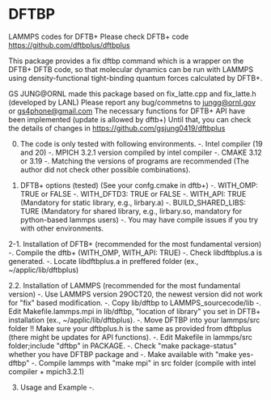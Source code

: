 # DFTBP
LAMMPS codes for DFTB+
Please check DFTB+ code https://github.com/dftbplus/dftbplus

This package provides a fix dftbp command which is a wrapper on the
DFTB+ DFTB code, so that molecular dynamics can be run with LAMMPS
using density-functional tight-binding quantum forces calculated by
DFTB+.

GS JUNG@ORNL made this package based on fix_latte.cpp and fix_latte.h (developed by LANL)
Please report any bug/commetns to jungg@ornl.gov or gs4phone@gmail.com
The necessary functions for DFTB+ API have been implemented (update is allowed by dftb+)
Until that, you can check the details of changes in https://github.com/gsjung0419/dftbplus

0. The code is only tested with following environments.
 -. Intel compiler (19 and 20)
 -. MPICH 3.2.1 version compiled by intel compiler
 -. CMAKE 3.12 or 3.19
 -. Matching the versions of programs are recommended (The author did not check other possible combinations). 

1. DFTB+ options (tested) (See your confg.cmake in dftb+)
 -. WITH_OMP: TRUE or FALSE
 -. WITH_DFTD3: TRUE or FALSE
 -. WITH_API: TRUE (Mandatory for static library, e.g., lirbary.a)
 -. BUILD_SHARED_LIBS: TURE (Mandatory for shared library, e.g., lirbary.so, mandatory for python-based lammps users)
 -. You may have compile issues if you try with other environments.

2-1. Installation of DFTB+ (recommended for the most fundamental version)
 -. Compile the dftb+ (WITH_OMP, WITH_API: TRUE)
 -. Check libdftbplus.a is generated. 
 -. Locate libdftbplus.a in preffered folder (ex., ~/applic/lib/dftbplus)
 
2.2. Installation of LAMMPS (recommended for the most fundamental version)
 -. Use LAMMPS version 29OCT20, the newest version did not work for "fix" based modification. 
 -. Copy lib/dftbp to LAMMPS_sourcecode/lib
 -. Edit Makefile.lammps.mpi in lib/dftbp, "location of library" you set in DFTB+ installation (ex., ~/applic/lib/dftbplus).
 -. Move DFTBP into your lammps/src folder
 !! Make sure your dftbplus.h is the same as provided from dftbplus (there might be updates for API functions).
 -. Edit Makefile in lammps/src folder;include "dftbp" in PACKAGE.
 -. Check "make package-status" whether you have DFTBP package and
 -. Make available with "make yes-dftbp" 
 -. Compile lammps with "make mpi" in src folder (compile with intel compiler + mpich3.2.1)

3. Usage and Example
 -. 


